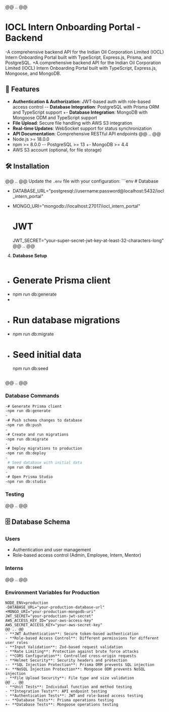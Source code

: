 @@ .. @@
 # IOCL Intern Onboarding Portal - Backend

-A comprehensive backend API for the Indian Oil Corporation Limited (IOCL) Intern Onboarding Portal built with TypeScript, Express.js, Prisma, and PostgreSQL.
+A comprehensive backend API for the Indian Oil Corporation Limited (IOCL) Intern Onboarding Portal built with TypeScript, Express.js, Mongoose, and MongoDB.

 ## 🚀 Features

 - **Authentication & Authorization**: JWT-based auth with role-based access control
-- **Database Integration**: PostgreSQL with Prisma ORM and TypeScript support
+- **Database Integration**: MongoDB with Mongoose ODM and TypeScript support
 - **File Upload**: Secure file handling with AWS S3 integration
 - **Real-time Updates**: WebSocket support for status synchronization
 - **API Documentation**: Comprehensive RESTful API endpoints
@@ .. @@
 - Node.js >= 18.0.0
 - npm >= 8.0.0
-- PostgreSQL >= 13
+- MongoDB >= 4.4
 - AWS S3 account (optional, for file storage)

 ## 🛠️ Installation
@@ .. @@
    Update the `.env` file with your configuration:
    ```env
    # Database
-   DATABASE_URL="postgresql://username:password@localhost:5432/iocl_intern_portal"
+   MONGO_URI="mongodb://localhost:27017/iocl_intern_portal"
    
    # JWT
    JWT_SECRET="your-super-secret-jwt-key-at-least-32-characters-long"
@@ .. @@
4. **Database Setup**
    ```bash
-   # Generate Prisma client
-   npm run db:generate
-   
-   # Run database migrations
-   npm run db:migrate
-   
    # Seed initial data
    npm run db:seed
    ```
@@ .. @@
### Database Commands
```bash
-# Generate Prisma client
-npm run db:generate
-
-# Push schema changes to database
-npm run db:push
-
-# Create and run migrations
-npm run db:migrate
-
-# Deploy migrations to production
-npm run db:deploy
-
 # Seed database with initial data
 npm run db:seed
-
-# Open Prisma Studio
-npm run db:studio
 ```

 ### Testing
@@ .. @@
 ## 🗄️ Database Schema

 ### Users
 - Authentication and user management
 - Role-based access control (Admin, Employee, Intern, Mentor)

 ### Interns
@@ .. @@
 ### Environment Variables for Production

 ```env
 NODE_ENV=production
-DATABASE_URL="your-production-database-url"
+MONGO_URI="your-production-mongodb-uri"
 JWT_SECRET="your-production-jwt-secret"
 AWS_ACCESS_KEY_ID="your-aws-access-key"
 AWS_SECRET_ACCESS_KEY="your-aws-secret-key"
@@ .. @@
 - **JWT Authentication**: Secure token-based authentication
 - **Role-based Access Control**: Different permissions for different user roles
 - **Input Validation**: Zod-based request validation
 - **Rate Limiting**: Protection against brute force attacks
 - **CORS Configuration**: Controlled cross-origin requests
 - **Helmet Security**: Security headers and protection
-- **SQL Injection Protection**: Prisma ORM prevents SQL injection
+- **NoSQL Injection Protection**: Mongoose ODM prevents NoSQL injection
 - **File Upload Security**: File type and size validation
@@ .. @@
 - **Unit Tests**: Individual function and method testing
 - **Integration Tests**: API endpoint testing
 - **Authentication Tests**: JWT and role-based access testing
-- **Database Tests**: Prisma operations testing
+- **Database Tests**: Mongoose operations testing